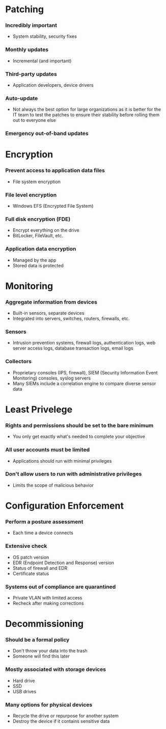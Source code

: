 # Patching
### Incredibly important
- System stability, security fixes
### Monthly updates
- Incremental (and important)
### Third-party updates
- Application developers, device drivers
### Auto-update
- Not always the best option for large organizations as it is better for the IT team to test the patches to ensure their stability before rolling them out to everyone else
### Emergency out-of-band updates
# Encryption
### Prevent access to application data files
- File system encryption
### File level encryption
- Windows EFS (Encrypted File System)
### Full disk encryption (FDE)
- Encrypt everything on the drive
- BitLocker, FileVault, etc.
### Application data encryption
- Managed by the app
- Stored data is protected
# Monitoring
###  Aggregate information from devices
- Built-in sensors, separate devices
- Integrated into servers, switches, routers, firewalls, etc.
### Sensors
- Intrusion prevention systems, firewall logs, authentication logs, web server access logs, database transaction logs, email logs
### Collectors
- Proprietary consoles (IPS, firewall), SIEM (Security Information Event Monitoring) consoles, syslog servers
- Many SIEMs include a correlation engine to compare diverse sensor data
# Least Privelege
### Rights and permissions should be set to the bare minimum
- You only get exactly what's needed to complete your objective
### All user accounts must be limited
- Applications should run with minimal privileges
### Don't allow users to run with administrative privileges
- Limits the scope of malicious behavior
# Configuration Enforcement
### Perform a posture assessment
- Each time a device connects
### Extensive check
- OS patch version
- EDR (Endpoint Detection and Response) version
- Status of firewall and EDR
- Certificate status
### Systems out of compliance are quarantined
- Private VLAN with limited access
- Recheck after making corrections
# Decommissioning
### Should be a formal policy
- Don't throw your data into the trash
- Someone will find this later
### Mostly associated with storage devices
- Hard drive
- SSD
- USB drives
### Many options for physical devices
- Recycle the drive or repurpose for another system
- Destroy the device if it contains sensitive data